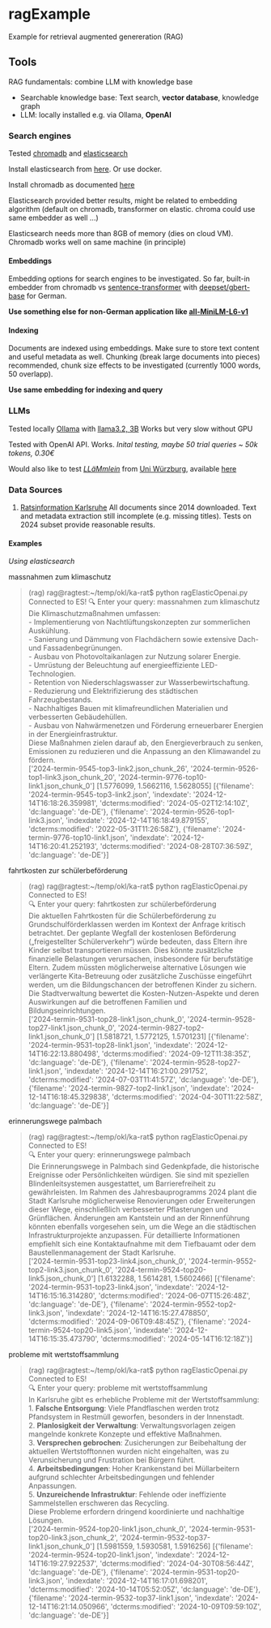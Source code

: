 # ragExample
Example for retrieval augmented genereration (RAG)

## Tools

RAG fundamentals: combine LLM with knowledge base

 * Searchable knowledge base: Text search, **vector database**, knowledge graph
 * LLM: locally installed e.g. via Ollama, **OpenAI**

### Search engines

Tested [chromadb](https://docs.trychroma.com/) and [elasticsearch](https://www.elastic.co/)

Install elasticsearch from [here](https://www.elastic.co/downloads/elasticsearch). Or use docker.

Install chromadb as documented [here](https://docs.trychroma.com/getting-started)

Elasticsearch provided better results, might be related to embedding algorithm 
(default on chromadb, transformer on elastic. chroma could use same embedder as well ...)

Elasticsearch needs more than 8GB of memory (dies on cloud VM). 
Chromadb works well on same machine (in principle)

#### Embeddings

Embedding options for search engines to be investigated. So far, built-in embedder from chromadb vs 
[sentence-transformer](https://huggingface.co/sentence-transformers) with 
[deepset/gbert-base](https://huggingface.co/deepset/gbert-base) for German. 

**Use something else for non-German application like [all-MiniLM-L6-v1](https://huggingface.co/sentence-transformers/all-MiniLM-L6-v1)**


#### Indexing

Documents are indexed using embeddings. Make sure to store text content and useful metadata as well. Chunking (break large documents into pieces) recommended, chunk size effects to be investigated (currently 1000 words, 50 overlapp). 

**Use same embedding for indexing and query**

### LLMs

Tested locally [Ollama](https://ollama.com/) with [llama3.2, 3B](https://ollama.com/library/llama3.2) 
Works but very slow without GPU

Tested with OpenAI API. Works. *Inital testing, maybe 50 trial queries ~ 50k tokens, 0.30€*

Would also like to test [*LLäMmlein*](https://arxiv.org/abs/2411.11171) from [Uni Würzburg](https://www.informatik.uni-wuerzburg.de/datascience/projects/nlp/llammlein/), available [here](https://huggingface.co/collections/LSX-UniWue/llammlein-6732ff41f3705c686e605762)


### Data Sources 

 1. [Ratsinformation Karlsruhe](https://sitzungskalender.karlsruhe.de/db/ratsinformation/start)
    All documents since 2014 downloaded. Text and metadata extraction still incomplete (e.g. missing titles). Tests on 2024 subset provide reasonable results.

#### Examples

*Using elasticsearch*

massnahmen zum klimaschutz
> (rag) rag@ragtest:~/temp/okl/ka-rat$ python ragElasticOpenai.py  
Connected to ES! 
🔍 Enter your query:  massnahmen zum klimaschutz  
Die Klimaschutzmaßnahmen umfassen:  
    - Implementierung von Nachtlüftungskonzepten  zur sommerlichen Auskühlung.  
    - Sanierung und Dämmung von Flachdächern sowie extensive Dach- und Fassadenbegrünungen.  
    - Ausbau von Photovoltaikanlagen zur Nutzung solarer Energie.   
    - Umrüstung der Beleuchtung auf energieeffiziente LED-Technologien.   
    - Retention von Niederschlagswasser zur Wasserbewirtschaftung.   
    - Reduzierung und Elektrifizierung des städtischen Fahrzeugbestands.   
    - Nachhaltiges Bauen mit klimafreundlichen Materialien und verbesserten Gebäudehüllen.  
    - Ausbau von Nahwärmenetzen und Förderung erneuerbarer Energien in der Energieinfrastruktur.   
    Diese Maßnahmen zielen darauf ab, den Energieverbrauch zu senken, Emissionen zu reduzieren und die Anpassung an den Klimawandel zu fördern.   
    ['2024-termin-9545-top3-link2.json_chunk_26', '2024-termin-9526-top1-link3.json_chunk_20', '2024-termin-9776-top10-link1.json_chunk_0']
    [1.5776099, 1.5662116, 1.5628055]
    [{'filename': '2024-termin-9545-top3-link2.json', 'indexdate': '2024-12-14T16:18:26.359981', 'dcterms:modified': '2024-05-02T12:14:10Z', 'dc:language': 'de-DE'}, {'filename': '2024-termin-9526-top1-link3.json', 'indexdate': '2024-12-14T16:18:49.879155', 'dcterms:modified': '2022-05-31T11:26:58Z'}, {'filename': '2024-termin-9776-top10-link1.json', 'indexdate': '2024-12-14T16:20:41.252193', 'dcterms:modified': '2024-08-28T07:36:59Z', 'dc:language': 'de-DE'}]


fahrtkosten zur schülerbeförderung   
> (rag) rag@ragtest:~/temp/okl/ka-rat$ python ragElasticOpenai.py   
Connected to ES!   
🔍 Enter your query: fahrtkosten zur schülerbeförderung   
Die aktuellen Fahrtkosten für die Schülerbeförderung zu Grundschulförderklassen werden im Kontext der Anfrage kritisch betrachtet. Der geplante Wegfall der kostenlosen Beförderung („freigestellter Schülerverkehr“) würde bedeuten, dass Eltern ihre Kinder selbst transportieren müssen. Dies könnte zusätzliche finanzielle Belastungen verursachen, insbesondere für berufstätige Eltern. Zudem müssten möglicherweise alternative Lösungen wie verlängerte Kita-Betreuung oder zusätzliche Zuschüsse eingeführt werden, um die Bildungschancen der betroffenen Kinder zu sichern. Die Stadtverwaltung bewertet die Kosten-Nutzen-Aspekte und deren Auswirkungen auf die betroffenen Familien und Bildungseinrichtungen.   
['2024-termin-9531-top28-link1.json_chunk_0', '2024-termin-9528-top27-link1.json_chunk_0', '2024-termin-9827-top2-link1.json_chunk_0']
[1.5818721, 1.5772125, 1.5701231]
[{'filename': '2024-termin-9531-top28-link1.json', 'indexdate': '2024-12-14T16:22:13.880498', 'dcterms:modified': '2024-09-12T11:38:35Z', 'dc:language': 'de-DE'}, {'filename': '2024-termin-9528-top27-link1.json', 'indexdate': '2024-12-14T16:21:00.291752', 'dcterms:modified': '2024-07-03T11:41:57Z', 'dc:language': 'de-DE'}, {'filename': '2024-termin-9827-top2-link1.json', 'indexdate': '2024-12-14T16:18:45.329838', 'dcterms:modified': '2024-04-30T11:22:58Z', 'dc:language': 'de-DE'}]

erinnerungswege palmbach  
> (rag) rag@ragtest:~/temp/okl/ka-rat$ python ragElasticOpenai.py   
Connected to ES!   
🔍 Enter your query: erinnerungswege palmbach   
Die Erinnerungswege in Palmbach sind Gedenkpfade, die historische Ereignisse oder Persönlichkeiten würdigen. Sie sind mit speziellen Blindenleitsystemen ausgestattet, um Barrierefreiheit zu gewährleisten. Im Rahmen des Jahresbauprogramms 2024 plant die Stadt Karlsruhe möglicherweise Renovierungen oder Erweiterungen dieser Wege, einschließlich verbesserter Pflasterungen und Grünflächen. Änderungen am Kantstein und an der Rinnenführung könnten ebenfalls vorgesehen sein, um die Wege an die städtischen Infrastrukturprojekte anzupassen. Für detaillierte Informationen empfiehlt sich eine Kontaktaufnahme mit dem Tiefbauamt oder dem Baustellenmanagement der Stadt Karlsruhe.   
['2024-termin-9531-top23-link4.json_chunk_0', '2024-termin-9552-top2-link3.json_chunk_0', '2024-termin-9524-top20-link5.json_chunk_0']
[1.6132288, 1.5614281, 1.5602466]
[{'filename': '2024-termin-9531-top23-link4.json', 'indexdate': '2024-12-14T16:15:16.314280', 'dcterms:modified': '2024-06-07T15:26:48Z', 'dc:language': 'de-DE'}, {'filename': '2024-termin-9552-top2-link3.json', 'indexdate': '2024-12-14T16:15:27.478850', 'dcterms:modified': '2024-09-06T09:48:45Z'}, {'filename': '2024-termin-9524-top20-link5.json', 'indexdate': '2024-12-14T16:15:35.473790', 'dcterms:modified': '2024-05-14T16:12:18Z'}]

probleme mit wertstoffsammlung 
> (rag) rag@ragtest:~/temp/okl/ka-rat$ python ragElasticOpenai.py   
Connected to ES!   
🔍 Enter your query: probleme mit wertstoffsammlung   
In Karlsruhe gibt es erhebliche Probleme mit der Wertstoffsammlung:   
    1. **Falsche Entsorgung**: Viele Pfandflaschen werden trotz Pfandsystem in Restmüll geworfen, besonders in der Innenstadt.   
    2. **Planlosigkeit der Verwaltung**: Verwaltungsvorlagen zeigen mangelnde konkrete Konzepte und effektive Maßnahmen.   
    3. **Versprechen gebrochen**: Zusicherungen zur Beibehaltung der aktuellen Wertstofftonnen wurden nicht eingehalten, was zu Verunsicherung und Frustration bei Bürgern führt.   
    4. **Arbeitsbedingungen**: Hoher Krankenstand bei Müllarbeitern aufgrund schlechter Arbeitsbedingungen und fehlender Anpassungen.   
    5. **Unzureichende Infrastruktur**: Fehlende oder ineffiziente Sammelstellen erschweren das Recycling.      
Diese Probleme erfordern dringend koordinierte und nachhaltige Lösungen.   
['2024-termin-9524-top20-link1.json_chunk_0', '2024-termin-9531-top20-link3.json_chunk_2', '2024-termin-9532-top37-link1.json_chunk_0']
[1.5981559, 1.5930581, 1.5916256]
[{'filename': '2024-termin-9524-top20-link1.json', 'indexdate': '2024-12-14T16:19:27.922537', 'dcterms:modified': '2024-04-30T08:56:44Z', 'dc:language': 'de-DE'}, {'filename': '2024-termin-9531-top20-link3.json', 'indexdate': '2024-12-14T16:17:01.698201', 'dcterms:modified': '2024-10-14T05:52:05Z', 'dc:language': 'de-DE'}, {'filename': '2024-termin-9532-top37-link1.json', 'indexdate': '2024-12-14T16:21:14.050966', 'dcterms:modified': '2024-10-09T09:59:10Z', 'dc:language': 'de-DE'}]

